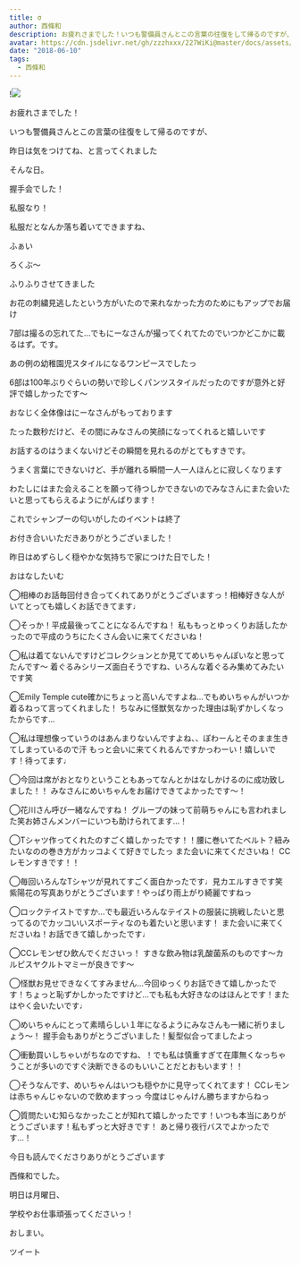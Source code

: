 ```yaml
---
title: σ
author: 西條和
description: お疲れさまでした！いつも警備員さんとこの言葉の往復をして帰るのですが、昨日は気をつけてね、と言ってくれましたそんな日。...
avatar: https://cdn.jsdelivr.net/gh/zzzhxxx/227WiKi@master/docs/assets/photo/avatar/nagomi.jpg
date: "2018-06-10"
tags:
  - 西條和
---
```


!![](https://cdn.jsdelivr.net/gh/zzzhxxx/227WiKi-image@master/blog-image/nagomi-2018-06-10_1.jpg)










お疲れさまでした！








いつも警備員さんとこの言葉の往復をして帰るのですが、







昨日は気をつけてね、と言ってくれました






そんな日。







握手会でした！









私服なり！










私服だとなんか落ち着いてできますね、






ふぁい






ろくぶ〜





ふりふりさせてきました










お花の刺繍見逃したという方がいたので来れなかった方のためにもアップでお届け









7部は撮るの忘れてた…でもにーなさんが撮ってくれてたのでいつかどこかに載るはず。です。









あの例の幼稚園児スタイルになるワンピースでしたっ










6部は100年ぶりぐらいの勢いで珍しくパンツスタイルだったのですが意外と好評で嬉しかったです〜







おなじく全体像はにーなさんがもっております










たった数秒だけど、その間にみなさんの笑顔になってくれると嬉しいです








お話するのはうまくないけどその瞬間を見れるのがとてもすきです。







うまく言葉にできないけど、手が離れる瞬間一人一人ほんとに寂しくなります










わたしにはまた会えることを願って待つしかできないのでみなさんにまた会いたいと思ってもらえるようにがんばります！










これでシャンプーの匂いがしたのイベントは終了








お付き合いいただきありがとうございました！



















昨日はめずらしく穏やかな気持ちで家につけた日でした！














おはなしたいむ




◯相棒のお話毎回付き合ってくれてありがとうございますっ！相棒好きな人がいてとっても嬉しくお話できてます♩




◯そっか！平成最後ってことになるんですね！
私ももっとゆっくりお話したかったので平成のうちにたくさん会いに来てくださいね！



◯私は着てないんですけどコレクションとか見ててめいちゃんぽいなと思ってたんです〜
着ぐるみシリーズ面白そうですね、いろんな着ぐるみ集めてみたいです笑




◯Emily Temple cute確かにちょっと高いんですよね…でもめいちゃんがいつか着るねって言ってくれました！
ちなみに怪獣気なかった理由は恥ずかしくなったからです…





◯私は理想像っていうのはあんまりないんですよね、、ぽわーんとそのまま生きてしまっているので汗
もっと会いに来てくれるんですかっわーい！嬉しいです！待ってます♩





◯今回は席がおとなりということもあってなんとかはなしかけるのに成功致しました！！
みなさんにめいちゃんをお届けできてよかったです〜！





◯花川さん呼び一緒なんですね！
グループの妹って前萌ちゃんにも言われました笑お姉さんメンバーにいつも助けられてます…！





◯Tシャツ作ってくれたのすごく嬉しかったです！！腰に巻いてたベルト？紐みたいなのの巻き方がカッコよくて好きでしたっ
また会いに来てくださいね！
CCレモンすきです！！





◯毎回いろんなTシャツが見れてすごく面白かったです♩見カエルすきです笑
紫陽花の写真ありがとうございます！やっぱり雨上がり綺麗ですねっ





◯ロックテイストですか…でも最近いろんなテイストの服装に挑戦したいと思ってるのでカッコいいスポーティなのも着たいと思います！
また会いに来てくださいね！お話できて嬉しかったです♩






◯CCレモンぜひ飲んでくださいっ！
すきな飲み物は乳酸菌系のものです〜カルピスヤクルトマミーが良きです〜





◯怪獣お見せできなくてすみません…今回ゆっくりお話できて嬉しかったです！ちょっと恥ずかしかったですけど…でも私も大好きなのはほんとです！またはやく会いたいです♩







◯めいちゃんにとって素晴らしい１年になるようにみなさんも一緒に祈りましょう〜！
握手会もありがとうございました！髪型似合ってましたよっ






◯衝動買いしちゃいがちなのですね、！でも私は慎重すぎて在庫無くなっちゃうことが多いのですぐ決断できるのもいいことだとおもいます！！






◯そうなんです、めいちゃんはいつも穏やかに見守ってくれてます！
CCレモンは赤ちゃんじゃないので飲めますっっ
今度はじゃんけん勝ちますからねっ







◯質問たいむ知らなかったことが知れて嬉しかったです！いつも本当にありがとうございます！私もずっと大好きです！
あと帰り夜行バスでよかったです…！











今日も読んでくださりありがとうございます







西條和でした。










明日は月曜日、




学校やお仕事頑張ってくださいっ！







おしまい。


ツイート



